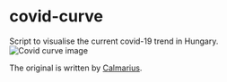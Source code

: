 # covid-curve
Script to visualise the current covid-19 trend in Hungary.
![Covid curve image](https://i.imgur.com/ctiO6kU.png)

The original is written by [Calmarius](https://github.com/Calmarius).
